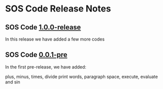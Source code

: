 # SOS Code Release Notes

## SOS Code [1.0.0-release](https://github.com/ShinyArceus1/SOS-Code/releases/tag/1.0.0-release)

In this release we have added a few more codes

## SOS Code [0.0.1-pre](https://github.com/ShinyArceus1/SOS-Code/releases/tag/0.0.1-pre)

In the first pre-release, we have added:

plus, minus, times, divide
print words, paragraph space, execute, evaluate and sin
